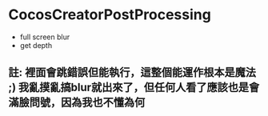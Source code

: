 # CocosCreatorPostProcessing
- full screen blur
- get depth
## 註: 裡面會跳錯誤但能執行，這整個能運作根本是魔法 ;) 我亂摸亂搞blur就出來了，但任何人看了應該也是會滿臉問號，因為我也不懂為何
